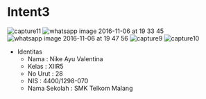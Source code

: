 # Intent3

![capture11](https://cloud.githubusercontent.com/assets/22790133/20039111/1f64cf68-a471-11e6-8663-368bd6e56431.PNG)
![whatsapp image 2016-11-06 at 19 33 45](https://cloud.githubusercontent.com/assets/22790133/20039110/1f647ffe-a471-11e6-9181-6d33be780b98.jpeg)
![whatsapp image 2016-11-06 at 19 47 56](https://cloud.githubusercontent.com/assets/22790133/20039109/1f6475c2-a471-11e6-8fed-b5bdee9c4d4c.jpeg)
![capture9](https://cloud.githubusercontent.com/assets/22790133/20039112/1f67ed42-a471-11e6-81e6-5861431f67b3.PNG)
![capture10](https://cloud.githubusercontent.com/assets/22790133/20039113/1f8a5a94-a471-11e6-9d9d-a4e09a79c887.PNG)


* Identitas 
  - Nama : Nike Ayu Valentina
  - Kelas : XIIR5
  - No Urut : 28
  - NIS : 4400/1298-070
  - Nama Sekolah : SMK Telkom Malang
